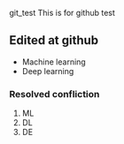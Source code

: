 git_test
This is for github test

## Edited at github
 - Machine learning
 - Deep learning

### Resolved confliction

 1. ML
 2. DL
 3. DE
